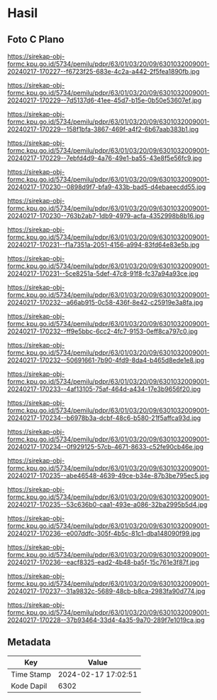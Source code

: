 # Hasil

## Foto C Plano

https://sirekap-obj-formc.kpu.go.id/5734/pemilu/pdpr/63/01/03/20/09/6301032009001-20240217-170227--f6723f25-683e-4c2a-a442-2f5fea1890fb.jpg

https://sirekap-obj-formc.kpu.go.id/5734/pemilu/pdpr/63/01/03/20/09/6301032009001-20240217-170229--7d5137d6-41ee-45d7-b15e-0b50e53607ef.jpg

https://sirekap-obj-formc.kpu.go.id/5734/pemilu/pdpr/63/01/03/20/09/6301032009001-20240217-170229--158f1bfa-3867-469f-a4f2-6b67aab383b1.jpg

https://sirekap-obj-formc.kpu.go.id/5734/pemilu/pdpr/63/01/03/20/09/6301032009001-20240217-170229--7ebfd4d9-4a76-49e1-ba55-43e8f5e56fc9.jpg

https://sirekap-obj-formc.kpu.go.id/5734/pemilu/pdpr/63/01/03/20/09/6301032009001-20240217-170230--0898d9f7-bfa9-433b-bad5-d4ebaeecdd55.jpg

https://sirekap-obj-formc.kpu.go.id/5734/pemilu/pdpr/63/01/03/20/09/6301032009001-20240217-170230--763b2ab7-1db9-4979-acfa-4352998b8b16.jpg

https://sirekap-obj-formc.kpu.go.id/5734/pemilu/pdpr/63/01/03/20/09/6301032009001-20240217-170231--f1a7351a-2051-4156-a994-83fd64e83e5b.jpg

https://sirekap-obj-formc.kpu.go.id/5734/pemilu/pdpr/63/01/03/20/09/6301032009001-20240217-170231--5ce8251a-5def-47c8-91f8-fc37a94a93ce.jpg

https://sirekap-obj-formc.kpu.go.id/5734/pemilu/pdpr/63/01/03/20/09/6301032009001-20240217-170232--a66ab915-0c58-436f-8e42-c25919e3a8fa.jpg

https://sirekap-obj-formc.kpu.go.id/5734/pemilu/pdpr/63/01/03/20/09/6301032009001-20240217-170232--ff9e5bbc-6cc2-4fc7-9153-0eff8ca797c0.jpg

https://sirekap-obj-formc.kpu.go.id/5734/pemilu/pdpr/63/01/03/20/09/6301032009001-20240217-170232--50691661-7b90-4fd9-8da4-b465d8ede1e8.jpg

https://sirekap-obj-formc.kpu.go.id/5734/pemilu/pdpr/63/01/03/20/09/6301032009001-20240217-170233--4af13105-75af-464d-a434-17e3b9656f20.jpg

https://sirekap-obj-formc.kpu.go.id/5734/pemilu/pdpr/63/01/03/20/09/6301032009001-20240217-170234--b6978b3a-dcbf-48c6-b580-21f5affca93d.jpg

https://sirekap-obj-formc.kpu.go.id/5734/pemilu/pdpr/63/01/03/20/09/6301032009001-20240217-170234--0f929125-57cb-4671-8633-c52fe90cb46e.jpg

https://sirekap-obj-formc.kpu.go.id/5734/pemilu/pdpr/63/01/03/20/09/6301032009001-20240217-170235--abe46548-4639-49ce-b34e-87b3be795ec5.jpg

https://sirekap-obj-formc.kpu.go.id/5734/pemilu/pdpr/63/01/03/20/09/6301032009001-20240217-170235--53c636b0-caa1-493e-a086-32ba2995b5d4.jpg

https://sirekap-obj-formc.kpu.go.id/5734/pemilu/pdpr/63/01/03/20/09/6301032009001-20240217-170236--e007ddfc-305f-4b5c-81c1-dba148090f99.jpg

https://sirekap-obj-formc.kpu.go.id/5734/pemilu/pdpr/63/01/03/20/09/6301032009001-20240217-170236--eacf8325-ead2-4b48-ba5f-15c761e3f87f.jpg

https://sirekap-obj-formc.kpu.go.id/5734/pemilu/pdpr/63/01/03/20/09/6301032009001-20240217-170237--31a9832c-5689-48cb-b8ca-2983fa90d774.jpg

https://sirekap-obj-formc.kpu.go.id/5734/pemilu/pdpr/63/01/03/20/09/6301032009001-20240217-170228--37b93464-33d4-4a35-9a70-289f7e1019ca.jpg


## Metadata

| Key        | Value               |
| ---------- | ------------------- |
| Time Stamp | 2024-02-17 17:02:51 |
| Kode Dapil | 6302                |




